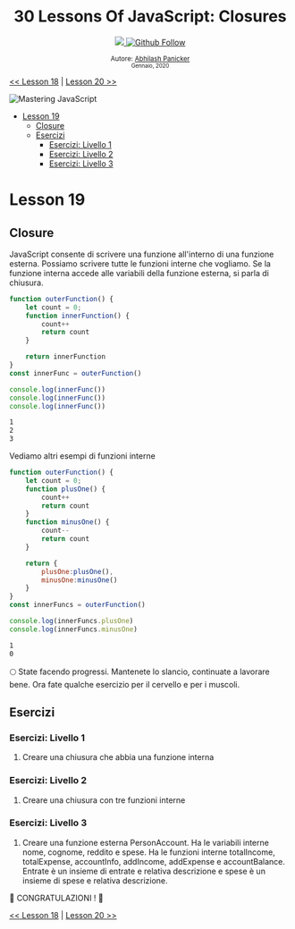 <div align="center">
  <h1> 30 Lessons Of JavaScript: Closures</h1>
  <a class="header-badge" target="_blank" href="https://www.linkedin.com/in/abhilash-panicker-68952b159/">
  <img src="https://img.shields.io/badge/style--5eba00.svg?label=LinkedIn&logo=linkedin&style=social">
  </a>
  <a class="header-badge" target="_blank" href="https://github.com/abpanic/">
  <img alt="Github Follow" src="https://img.shields.io/github/followers/abpanic?style=social">
  </a>

<sub>Autore:
<a href="https://dbugr.vercel.app/" target="_blank">Abhilash Panicker</a><br>
<small> Gennaio, 2020</small>
</sub>

</div>

[<< Lesson 18](../18_Lesson_Promises/18_Lesson_promises.md) | [Lesson 20 >>](../20_Lesson_Writing_clean_codes/20_Lesson_writing_clean_codes.md)

![Mastering JavaScript](../../images/banners/Lesson_1_19.png)
- [Lesson 19](#Lesson-19)
	- [Closure](#closure)
	- [Esercizi](#exercises)
		- [Esercizi: Livello 1](#exercises-level-1)
		- [Esercizi: Livello 2](#exercises-level-2)
		- [Esercizi: Livello 3](#exercises-level-3)

# Lesson 19

## Closure

JavaScript consente di scrivere una funzione all'interno di una funzione esterna. Possiamo scrivere tutte le funzioni interne che vogliamo. Se la funzione interna accede alle variabili della funzione esterna, si parla di chiusura.

```js
function outerFunction() {
    let count = 0;
    function innerFunction() {
        count++
        return count
    }

    return innerFunction
}
const innerFunc = outerFunction()

console.log(innerFunc())
console.log(innerFunc())
console.log(innerFunc())
```

```sh
1
2
3
```

Vediamo altri esempi di funzioni interne

```js
function outerFunction() {
    let count = 0;
    function plusOne() {
        count++
        return count
    }
    function minusOne() {
        count--
        return count
    }

    return {
        plusOne:plusOne(),
        minusOne:minusOne()
    }
}
const innerFuncs = outerFunction()

console.log(innerFuncs.plusOne)
console.log(innerFuncs.minusOne)
```

```sh
1
0
```

🌕 State facendo progressi. Mantenete lo slancio, continuate a lavorare bene.  Ora fate qualche esercizio per il cervello e per i muscoli.

## Esercizi

### Esercizi: Livello 1

1. Creare una chiusura che abbia una funzione interna

### Esercizi: Livello 2

1. Creare una chiusura con tre funzioni interne

### Esercizi: Livello 3

1. Creare una funzione esterna PersonAccount. Ha le variabili interne nome, cognome, reddito e spese. Ha le funzioni interne totalIncome, totalExpense, accountInfo, addIncome, addExpense e accountBalance. Entrate è un insieme di entrate e relativa descrizione e spese è un insieme di spese e relativa descrizione.

🎉 CONGRATULAZIONI ! 🎉

[<< Lesson 18](../18_Lesson_Promises/18_Lesson_promises.md) | [Lesson 20 >>](../20_Lesson_Writing_clean_codes/20_Lesson_writing_clean_codes.md)